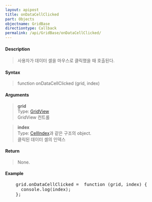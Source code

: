 ```yaml
---
layout: apipost
title: onDataCellClicked
part: Objects
objectname: GridBase
directiontype: Callback
permalink: /api/GridBase/onDataCellClicked/
---
```



#### Description

> 사용자가 데이터 셀을 마우스로 클릭했을 때 호출된다.   

#### Syntax

> function onDataCellClicked (grid, index)  

#### Arguments

> **grid**  
> Type: [GridView](/api/types/GridView/)  
> GridView 컨트롤  

> **index**  
> Type: [CellIndex](/api/types/CellIndex/)과 같은 구조의 object.  
> 클릭된 데이터 셀의 인덱스  

#### Return

> None.  

#### Example

<pre class="prettyprint">
    grid.onDataCellClicked =  function (grid, index) {
      console.log(index);
    };
</pre>

